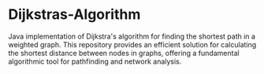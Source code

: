 # Dijkstras-Algorithm
Java implementation of Dijkstra's algorithm for finding the shortest path in a weighted graph. This repository provides an efficient solution for calculating the shortest distance between nodes in graphs, offering a fundamental algorithmic tool for pathfinding and network analysis.
